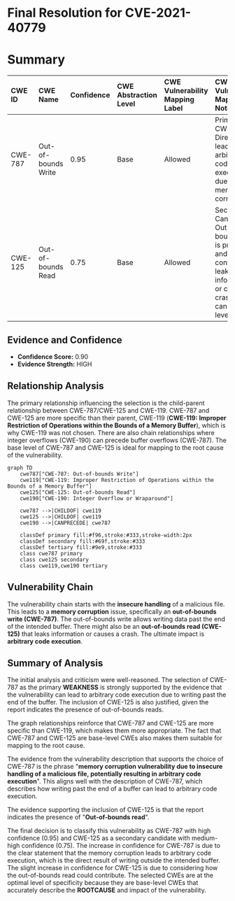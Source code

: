 # Final Resolution for CVE-2021-40779

# Summary
| CWE ID  | CWE Name                      | Confidence | CWE Abstraction Level | CWE Vulnerability Mapping Label | CWE-Vulnerability Mapping Notes |
| :------- | :----------------------------- | :--------- | :-------------------- | :------------------------------ | :----------------------------- |
| CWE-787 | Out-of-bounds Write          | 0.95      | Base                 | Allowed                        | Primary CWE: Directly leads to arbitrary code execution due to memory corruption. |
| CWE-125 | Out-of-bounds Read          | 0.75      | Base                 | Allowed                        | Secondary Candidate:  Out-of-bounds read is present and *may* contribute by leaking information or causing a crash that can be leveraged. |

## Evidence and Confidence

*   **Confidence Score:** 0.90
*   **Evidence Strength:** HIGH

## Relationship Analysis
The primary relationship influencing the selection is the child-parent relationship between CWE-787/CWE-125 and CWE-119. CWE-787 and CWE-125 are more specific than their parent, CWE-119 (**CWE-119: Improper Restriction of Operations within the Bounds of a Memory Buffer**), which is why CWE-119 was not chosen. There are also chain relationships where integer overflows (CWE-190) can precede buffer overflows (CWE-787). The base level of CWE-787 and CWE-125 is ideal for mapping to the root cause of the vulnerability.

```mermaid
graph TD
    cwe787["CWE-787: Out-of-bounds Write"]
    cwe119["CWE-119: Improper Restriction of Operations within the Bounds of a Memory Buffer"]
    cwe125["CWE-125: Out-of-bounds Read"]
    cwe190["CWE-190: Integer Overflow or Wraparound"]
    
    cwe787 -->|CHILDOF| cwe119
    cwe125 -->|CHILDOF| cwe119
    cwe190 -->|CANPRECEDE| cwe787
    
    classDef primary fill:#f96,stroke:#333,stroke-width:2px
    classDef secondary fill:#69f,stroke:#333
    classDef tertiary fill:#9e9,stroke:#333
    class cwe787 primary
    class cwe125 secondary
    class cwe119,cwe190 tertiary
```

## Vulnerability Chain
The vulnerability chain starts with the **insecure handling** of a malicious file. This leads to a **memory corruption** issue, specifically an **out-of-bounds write (CWE-787)**. The out-of-bounds write allows writing data past the end of the intended buffer. There might also be an **out-of-bounds read (CWE-125)** that leaks information or causes a crash. The ultimate impact is **arbitrary code execution**.

## Summary of Analysis
The initial analysis and criticism were well-reasoned. The selection of CWE-787 as the primary **WEAKNESS** is strongly supported by the evidence that the vulnerability can lead to arbitrary code execution due to writing past the end of the buffer. The inclusion of CWE-125 is also justified, given the report indicates the presence of out-of-bounds reads.

The graph relationships reinforce that CWE-787 and CWE-125 are more specific than CWE-119, which makes them more appropriate. The fact that CWE-787 and CWE-125 are base-level CWEs also makes them suitable for mapping to the root cause.

The evidence from the vulnerability description that supports the choice of CWE-787 is the phrase "**memory corruption vulnerability due to insecure handling of a malicious file, potentially resulting in arbitrary code execution**". This aligns well with the description of CWE-787, which describes how writing past the end of a buffer can lead to arbitrary code execution.

The evidence supporting the inclusion of CWE-125 is that the report indicates the presence of "**Out-of-bounds read**".

The final decision is to classify this vulnerability as CWE-787 with high confidence (0.95) and CWE-125 as a secondary candidate with medium-high confidence (0.75). The increase in confidence for CWE-787 is due to the clear statement that the memory corruption leads to arbitrary code execution, which is the direct result of writing outside the intended buffer. The slight increase in confidence for CWE-125 is due to considering how the out-of-bounds read could contribute. The selected CWEs are at the optimal level of specificity because they are base-level CWEs that accurately describe the **ROOTCAUSE** and impact of the vulnerability.